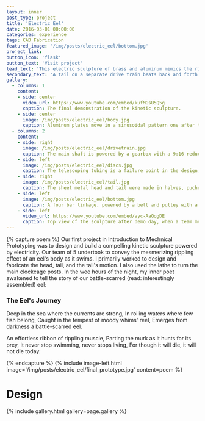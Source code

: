 ```yaml
---
layout: inner
post_type: project
title: 'Electric Eel'
date: 2016-03-01 00:00:00
categories: experience
tags: CAD Fabrication
featured_image: '/img/posts/electric_eel/bottom.jpg'
project_link:
button_icon: 'flask'
button_text: 'Visit project'
lead_text: 'This electric sculpture of brass and aluminum mimics the rippling, oscillatory motion of an eel.'
secondary_text: 'A tail on a separate drive train beats back and forth to complete the motion.'
gallery:
  - columns: 1
    content:
    - side: center
      video_url: https://www.youtube.com/embed/kufMGsU5Q5g
      caption: The final demonstration of the kinetic sculpture.
    - side: center
      image: /img/posts/electric_eel/body.jpg
      caption: Aluminum plates move in a sinusoidal pattern one after the other, driven by the "ribs" of the fish, made up of cams offset rotationally from each other.
  - columns: 2
    content:
    - side: right
      image: /img/posts/electric_eel/drivetrain.jpg
      caption: The main shaft is powered by a gearbox with a 9:16 reduction ratio. A button embedded in the base plate controls the DC motor connected to the gearbox.
    - side: left
      image: /img/posts/electric_eel/discs.jpg
      caption: The telescoping tubing is a failure point in the design, often jamming and slipping out. Using two pieces instead of three could have improved the follower.
    - side: right
      image: /img/posts/electric_eel/tail.jpg
      caption: The sheet metal head and tail were made in halves, puched, folded, soldered together, and polished for an organic aesthetic.
    - side: left
      image: /img/posts/electric_eel/bottom.jpg
      caption: A four bar linkage, powered by a belt and pulley with a 1:3 reduction ratio, connects to a tube that rotates the tail back and forth as the eel moves.
    - side: left
      video_url: https://www.youtube.com/embed/ayc-AaQqgDE
      caption: Top view of the sculpture after demo day, when a team member restored some of the telescoping tubing-driven discs.
---
```

{% capture poem %}
Our first project in Introduction to Mechnical Prototyping was to design and build a compelling kinetic sculpture powered by electricity. Our team of 5 undertook to convey the mesmerizing rippling effect of an eel's body as it swims.
I primarily worked to design and fabricate the head, tail, and the tail's motion. I also used the lathe to turn the main clockcage posts. In the wee hours of the night, my inner poet awakened to tell the story of our battle-scarred (read: interestingly assembled) eel:
<h3 class="poem">The Eel's Journey</h3>
<p class="poem">Deep in the sea where the currents are strong,
In roiling waters where few fish belong,
Caught in the tempest of moody whims' reel,
Emerges from darkness a battle-scarred eel.</p>
<p class="poem">An effortless ribbon of rippling muscle,
Parting the murk as it hunts for its prey,
It never stop swimming, never stops living,
For though it will die, it will not die today.</p>
{% endcapture %}
{% include image-left.html image='/img/posts/electric_eel/final_prototype.jpg' content=poem %}
<h1 class="section-title text-center">Design</h1>

{% include gallery.html gallery=page.gallery %}
